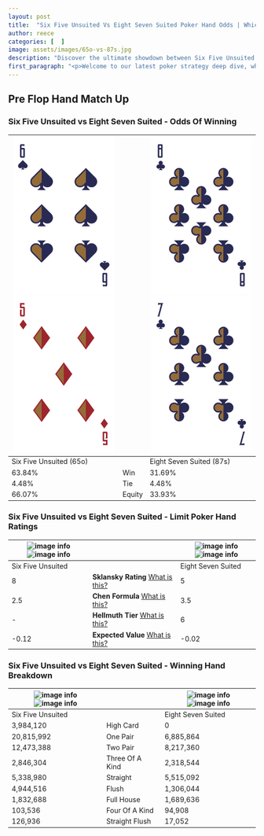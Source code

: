 ```yaml
---
layout: post
title:  "Six Five Unsuited Vs Eight Seven Suited Poker Hand Odds | Which Is The Better Hand In Poker? A Complete Guide"
author: reece
categories: [  ]
image: assets/images/65o-vs-87s.jpg
description: "Discover the ultimate showdown between Six Five Unsuited and Eight Seven Suited in poker! Uncover the odds, strategies, and scenarios where one hand triumphs over the other. Get ready to up your poker game with this thrilling analysis."
first_paragraph: "<p>Welcome to our latest poker strategy deep dive, where we're pitting two distinct hands against each other in a high-stakes showdown: Six Five Unsuited vs Eight Seven Suited.</p><p>In the dynamic world of poker, every decision counts, and knowing which hand holds the upper hand is key to your success at the table.</p><p>In this article, we'll dissect these two hands, explore the scenarios where one dominates the other, and equip you with the knowledge to make strategic choices that can tip the odds in your favor.</p><p>Get ready to unravel the intriguing dynamics of these poker hands and elevate your game to new heights.</p>"
---
```




[comment]: # (sp0)

## Pre Flop Hand Match Up

<div class="table hand-ratings" markdown="1"> 



### Six Five Unsuited vs Eight Seven Suited - Odds Of Winning


    
| ![image info](assets/images/hand1/6.png) ![image info](assets/images/hand1/5o.png) |  | ![image info](assets/images/hand2/8.png) ![image info](assets/images/hand2/7.png) |
| -------- | -------- | -------- |
| Six Five Unsuited (65o) |  | Eight Seven Suited (87s) |
| 63.84% | Win | 31.69% |
| 4.48% | Tie | 4.48% |
| 66.07% | Equity | 33.93% |




[comment]: # (sp1)



### Six Five Unsuited vs Eight Seven Suited - Limit Poker Hand Ratings


    
| ![image info](https://www.riverpairs.com/assets/images/hand1/6.png) ![image info](https://www.riverpairs.com/assets/images/hand1/5o.png) |  | ![image info](https://www.riverpairs.com/assets/images/hand2/8.png) ![image info](https://www.riverpairs.com/assets/images/hand2/7.png) |
| -------- | -------- | -------- |
| Six Five Unsuited |  | Eight Seven Suited |
| 8 | **Sklansky Rating** [What is this?](/sklansky-rating-explained) | 5 |
| 2.5 | **Chen Formula** [What is this?](/chen-formula-explained) | 3.5 |
| - | **Hellmuth Tier** [What is this?](/Hellmuth-tier-explained) | 6 |
| -0.12 | **Expected Value** [What is this?](/expected-value-explained) | -0.02 |




[comment]: # (sp2)



### Six Five Unsuited vs Eight Seven Suited - Winning Hand Breakdown


    
| ![image info](https://www.riverpairs.com/assets/images/hand1/6.png) ![image info](https://www.riverpairs.com/assets/images/hand1/5o.png) |  | ![image info](https://www.riverpairs.com/assets/images/hand2/8.png) ![image info](https://www.riverpairs.com/assets/images/hand2/7.png) |
| -------- | -------- | -------- |
| Six Five Unsuited |  | Eight Seven Suited |
| 3,984,120 | High Card | 0 |
| 20,815,992 | One Pair | 6,885,864 |
| 12,473,388 | Two Pair | 8,217,360 |
| 2,846,304 | Three Of A Kind | 2,318,544 |
| 5,338,980 | Straight | 5,515,092 |
| 4,944,516 | Flush | 1,306,044 |
| 1,832,688 | Full House | 1,689,636 |
| 103,536 | Four Of A Kind | 94,908 |
| 126,936 | Straight Flush | 17,052 |




[comment]: # (sp3)



</div>

[comment]: # (sp4)



[comment]: # (sp5)

